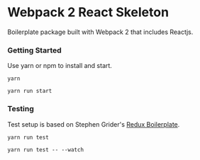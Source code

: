 # Webpack 2 React Skeleton

Boilerplate package built with Webpack 2 that includes Reactjs.

### Getting Started
Use yarn or npm to install and start.

```
yarn

yarn run start
```

### Testing
Test setup is based on Stephen Grider's [Redux Boilerplate](https://github.com/StephenGrider/ReduxSimpleStarter).

```
yarn run test

yarn run test -- --watch
```
